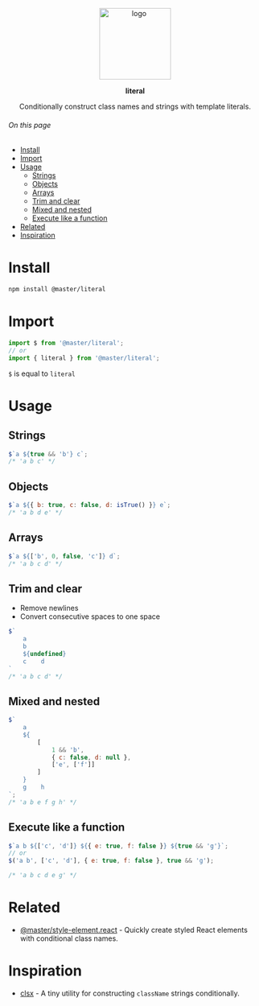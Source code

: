 <br><br>
<div align="center">

<p align="center">
    <img src="https://raw.githubusercontent.com/master-co/package/document/images/logo-and-text.svg" alt="logo" width="142">
</p>
<p align="center">
    <b><!-- name -->literal<!----></b>
</p>
<p align="center"><!-- package.description -->Conditionally construct class names and strings with template literals.<!----></p>
<p align="center">
<!-- badges.map((badge) => `\n[![${badge.alt}](${badge.src})](${badge.href})`).join('&nbsp;')-->
<!-- -->
</p>
</div>

###### On this page
- [Install](#install)
- [Import](#import)
- [Usage](#usage)
  - [Strings](#strings)
  - [Objects](#objects)
  - [Arrays](#arrays)
  - [Trim and clear](#trim-and-clear)
  - [Mixed and nested](#mixed-and-nested)
  - [Execute like a function](#execute-like-a-function)
- [Related](#related)
- [Inspiration](#inspiration)

# Install
```sh
npm install @master/literal
```

# Import
```js
import $ from '@master/literal';
// or
import { literal } from '@master/literal';
```
`$` is equal to `literal`

# Usage

## Strings
```js
$`a ${true && 'b'} c`;
/* 'a b c' */
```

## Objects
```js
$`a ${{ b: true, c: false, d: isTrue() }} e`;
/* 'a b d e' */
```

## Arrays
```js
$`a ${['b', 0, false, 'c']} d`;
/* 'a b c d' */
```

## Trim and clear
- Remove newlines
- Convert consecutive spaces to one space
```js
$`
    a
    b
    ${undefined}
    c    d
`
/* 'a b c d' */
```

## Mixed and nested
```js
$`
    a
    ${
        [
            1 && 'b',
            { c: false, d: null },
            ['e', ['f']]
        ]
    }
    g    h
`;
/* 'a b e f g h' */
```

## Execute like a function
```js
$`a b ${['c', 'd']} ${{ e: true, f: false }} ${true && 'g'}`;
// or
$('a b', ['c', 'd'], { e: true, f: false }, true && 'g');

/* 'a b c d e g' */
```

# Related
- [@master/style-element.react](https://github.com/master-co/style-element.react) - Quickly create styled React elements with conditional class names.

# Inspiration
- [clsx](https://github.com/lukeed/clsx) - A tiny utility for constructing `className` strings conditionally.